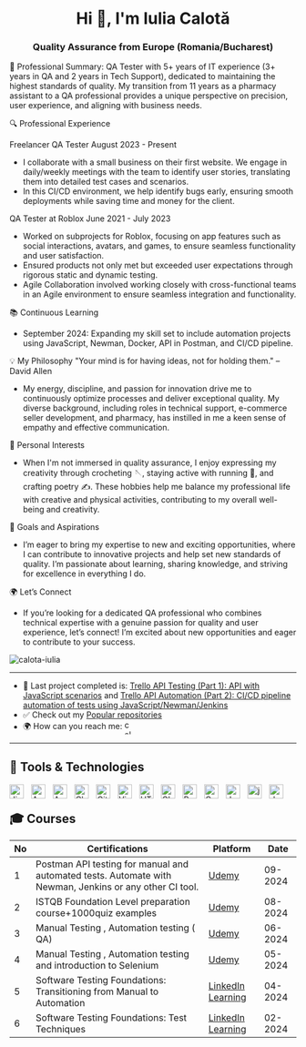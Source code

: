<h1 align="center">Hi 👋, I'm Iulia Calotă</h1> 
<h3 align="center">Quality Assurance from Europe (Romania/Bucharest)</h3>

🌟 Professional Summary:
QA Tester with 5+ years of IT experience (3+ years in QA and 2 years in Tech Support), dedicated to maintaining the highest standards of quality. My transition from 11 years as a pharmacy assistant to a QA professional provides a unique perspective on precision, user experience, and aligning with business needs.

🔍 Professional Experience

Freelancer QA Tester
August 2023 - Present
- I collaborate with a small business on their first website. We engage in daily/weekly meetings with the team to identify user stories, translating them into detailed test cases and scenarios.
- In this CI/CD environment, we help identify bugs early, ensuring smooth deployments while saving time and money for the client.

QA Tester at Roblox
June 2021 - July 2023

- Worked on subprojects for Roblox, focusing on app features such as social interactions, avatars, and games, to ensure seamless functionality and user satisfaction. 
- Ensured products not only met but exceeded user expectations through rigorous static and dynamic testing. 
- Agile Collaboration involved working closely with cross-functional teams in an Agile environment to ensure seamless integration and functionality.

📚 Continuous Learning
- September 2024: Expanding my skill set to include automation projects using JavaScript, Newman, Docker, API in Postman, and CI/CD pipeline.

💡 My Philosophy
"Your mind is for having ideas, not for holding them." – David Allen

- My energy, discipline, and passion for innovation drive me to continuously optimize processes and deliver exceptional quality. My diverse background, including roles in technical support, e-commerce seller development, and pharmacy, has instilled in me a keen sense of empathy and effective communication.

🎨 Personal Interests
- When I'm not immersed in quality assurance, I enjoy expressing my creativity through crocheting 🪡, staying active with running 🏃, and crafting poetry ✍️. These hobbies help me balance my professional life with creative and physical activities, contributing to my overall well-being and creativity.

🚀 Goals and Aspirations
- I’m eager to bring my expertise to new and exciting opportunities, where I can contribute to innovative projects and help set new standards of quality. I’m passionate about learning, sharing knowledge, and striving for excellence in everything I do.

🌍 Let’s Connect
- If you’re looking for a dedicated QA professional who combines technical expertise with a genuine passion for quality and user experience, let’s connect! I’m excited about new opportunities and eager to contribute to your success.

<p align="left"> <img src="https://komarev.com/ghpvc/?username=calota-iulia&label=Profile%20views&color=0e75b6&style=flat" alt="calota-iulia" /> </p>

------------

- 🌱 Last project completed is: [Trello API Testing (Part 1): API with JavaScript scenarios](https://github.com/Iulia-Calota/Trello-API-Testing-with-JavaScript-Part1) and [Trello API Automation (Part 2): CI/CD pipeline automation of tests using JavaScript/Newman/Jenkins](https://github.com/Iulia-Calota/Trello-API-Automation-with-CI-CD-Part2)
- ✅ Check out my [Popular repositories](https://github.com/Iulia-Calota?tab=repositories)
- 🌍 How can you reach me: 
    <a href="https://linkedin.com/in/calota-iulia" target="blank"><img align="center" src="https://raw.githubusercontent.com/rahuldkjain/github-profile-readme-generator/master/src/images/icons/Social/linked-in-alt.svg" alt="calota-iulia" height="25" width="15" /></a>
</p>

----


## 🧰 Tools & Technologies

<img align="left" alt="Jira" width="25px" style="padding-right:10px;" src="https://cdn.jsdelivr.net/gh/devicons/devicon@latest/icons/jira/jira-original.svg" />
<img align="left" alt="Apple" width="25px" style="padding-right:10px;" src="https://cdn.jsdelivr.net/gh/devicons/devicon@latest/icons/apple/apple-original.svg" />
<img align="left" alt="Android" width="25px" style="padding-right:10px;" src="https://cdn.jsdelivr.net/gh/devicons/devicon@latest/icons/android/android-original.svg" />    
<img align="left" alt="Chrome" width="25px" style="padding-right:10px;" src="https://cdn.jsdelivr.net/gh/devicons/devicon@latest/icons/chrome/chrome-original.svg" />       
<img align="left" alt="GitHub" width="25px" style="padding-right:10px;" src="https://cdn.jsdelivr.net/gh/devicons/devicon@latest/icons/github/github-original-wordmark.svg" />     
<img align="left" alt="Visual Studio Code" width="25px" style="padding-right:10px;" src="https://cdn.jsdelivr.net/gh/devicons/devicon@latest/icons/visualstudio/visualstudio-original.svg" />     
<img align="left" alt="HTML" width="25px" style="padding-right:10px;" src="https://cdn.jsdelivr.net/gh/devicons/devicon/icons/html5/html5-plain.svg" />
<img align="left" alt="GIMP" width="25px" style="padding-right:10px;" src="https://cdn.jsdelivr.net/gh/devicons/devicon@latest/icons/gimp/gimp-original.svg" />
<img align="left" alt="Postman" width="25px" style="padding-right:10px;" src="https://cdn.jsdelivr.net/gh/devicons/devicon@latest/icons/postman/postman-original.svg" /> 
<img align="left" alt="Canva" width="25px" style="padding-right:10px;" src="https://cdn.jsdelivr.net/gh/devicons/devicon@latest/icons/canva/canva-original.svg" />
<img align="left" alt="JavaScript" width="25px" style="padding-right:10px;" src="https://cdn.jsdelivr.net/gh/devicons/devicon@latest/icons/javascript/javascript-original.svg" />
<img align="left" alt="jenkins" width="25px" style="padding-right:10px;" src="https://cdn.jsdelivr.net/gh/devicons/devicon@latest/icons/jenkins/jenkins-original.svg" />
<img align="left" alt="docker" width="25px" style="padding-right:10px;" src="https://cdn.jsdelivr.net/gh/devicons/devicon@latest/icons/docker/docker-original.svg" />         
          
<br />



## 🎓 Courses
| No | Certifications |       Platform   |            Date
| -- | ------------------------- | ------------------------ | -------------- |
| 1  |Postman API testing for manual and automated tests. Automate with Newman, Jenkins or any other CI tool. |[Udemy](https://www.udemy.com/course/postman-the-complete-guide) | 09-2024
| 2  | ISTQB Foundation Level preparation course+1000quiz examples |[Udemy](https://www.udemy.com/course/istqb-foundation-level-ctfl-certification/) | 08-2024
| 3  | Manual Testing , Automation testing ( QA) | [Udemy](https://www.udemy.com/course/testare-manuala-si-automata-curs-qa)| 06-2024
| 4  |  Manual Testing , Automation testing and introduction to Selenium | [Udemy](https://www.udemy.com/course/manual-software-testing-introducere-in-selenium/) | 05-2024
| 5  | Software Testing Foundations: Transitioning from Manual to Automation |[LinkedIn Learning](https://www.linkedin.com/learning/software-testing-foundations-transitioning-from-manual-to-automation/)| 04-2024
| 6  | Software Testing Foundations: Test Techniques |[LinkedIn Learning](https://www.linkedin.com/learning/software-testing-foundations-test-techniques/)| 02-2024


#




